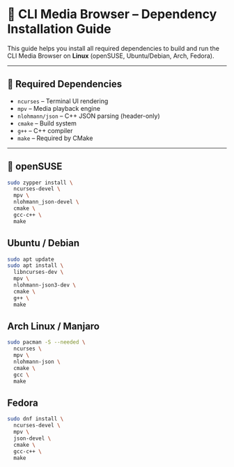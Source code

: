 # 🔧 CLI Media Browser – Dependency Installation Guide

This guide helps you install all required dependencies to build and run the CLI Media Browser on **Linux** (openSUSE, Ubuntu/Debian, Arch, Fedora).

---

## 🧱 Required Dependencies

- `ncurses` – Terminal UI rendering
- `mpv` – Media playback engine
- `nlohmann/json` – C++ JSON parsing (header-only)
- `cmake` – Build system
- `g++` – C++ compiler
- `make` – Required by CMake

---

## 🐧 openSUSE

```bash
sudo zypper install \
  ncurses-devel \
  mpv \
  nlohmann_json-devel \
  cmake \
  gcc-c++ \
  make
```

## Ubuntu / Debian
```bash
sudo apt update
sudo apt install \
  libncurses-dev \
  mpv \
  nlohmann-json3-dev \
  cmake \
  g++ \
  make
```

## Arch Linux / Manjaro
```bash
sudo pacman -S --needed \
  ncurses \
  mpv \
  nlohmann-json \
  cmake \
  gcc \
  make
```

## Fedora
```bash
sudo dnf install \
  ncurses-devel \
  mpv \
  json-devel \
  cmake \
  gcc-c++ \
  make
```